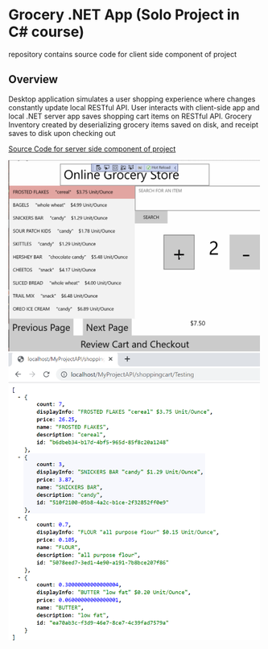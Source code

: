 # Grocery .NET App (Solo Project in C# course)

repository contains source code for client side component of project

## Overview
Desktop application simulates a user shopping experience where changes constantly update local RESTful API. User
interacts with client-side app and local .NET server app saves shopping cart items on RESTful API. Grocery
Inventory created by deserializing grocery items saved on disk, and receipt saves to disk upon checking out

[Source Code for server side component of project ](https://github.com/Gregbgarman/Grocery-.net-app-API)

<img src="https://github.com/Gregbgarman/Grocery-.NET-app/blob/master/.netapp.gif" width=500>
<img src="https://github.com/Gregbgarman/Grocery-.NET-app/blob/master/apiupdate.PNG" width=500>
